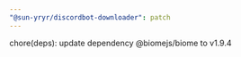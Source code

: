 ```yaml
---
"@sun-yryr/discordbot-downloader": patch
---
```


chore(deps): update dependency @biomejs/biome to v1.9.4

